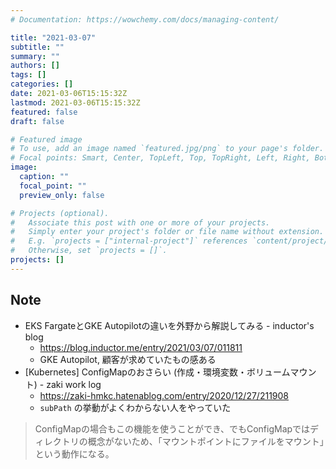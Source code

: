 ```yaml
---
# Documentation: https://wowchemy.com/docs/managing-content/

title: "2021-03-07"
subtitle: ""
summary: ""
authors: []
tags: []
categories: []
date: 2021-03-06T15:15:32Z
lastmod: 2021-03-06T15:15:32Z
featured: false
draft: false

# Featured image
# To use, add an image named `featured.jpg/png` to your page's folder.
# Focal points: Smart, Center, TopLeft, Top, TopRight, Left, Right, BottomLeft, Bottom, BottomRight.
image:
  caption: ""
  focal_point: ""
  preview_only: false

# Projects (optional).
#   Associate this post with one or more of your projects.
#   Simply enter your project's folder or file name without extension.
#   E.g. `projects = ["internal-project"]` references `content/project/deep-learning/index.md`.
#   Otherwise, set `projects = []`.
projects: []
---
```


## Note

* EKS FargateとGKE Autopilotの違いを外野から解説してみる - inductor's blog
  * https://blog.inductor.me/entry/2021/03/07/011811
  * GKE Autopilot, 顧客が求めていたもの感ある
* [Kubernetes] ConfigMapのおさらい (作成・環境変数・ボリュームマウント) - zaki work log
  * https://zaki-hmkc.hatenablog.com/entry/2020/12/27/211908
  * `subPath` の挙動がよくわからない人をやっていた

> ConfigMapの場合もこの機能を使うことができ、でもConfigMapではディレクトリの概念がないため、「マウントポイントにファイルをマウント」という動作になる。
